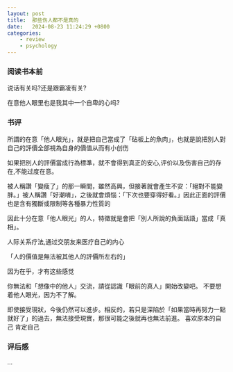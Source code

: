 ```yaml
---
layout: post
title:  那些伤人都不是真的
date:   2024-08-23 11:24:29 +0800
categories: 
    - review
    - psychology
---
```


### 阅读书本前

说话有关吗?还是跟霸凌有关?

在意他人眼里也是我其中一个自卑的心吗?

### 书评

所謂的在意「他人眼光」，就是把自己當成了「砧板上的魚肉」，也就是說把別人對自己的評價全部視為自身的價值从而有小创伤

如果把別人的評價當成行為標準，就不會得到真正的安心,评价以及伤害自己的存在,不能过度在意。

被人稱讚「變瘦了」的那一瞬間，雖然高興，但接著就會產生不安：「絕對不能變胖。」被人稱讚「好潮唷」，之後就會煩惱：「下次也要穿得好看。」因此正面的評價也是含有獨斷或限制等各種暴力性質的

因此十分在意「他人眼光」的人，特徵就是會把「別人所說的負面話語」當成「真相」。

人际关系疗法,通过交朋友来医疗自己的内心

「人的價值是無法被其他人的評價所左右的」

因为在乎，才有这些感觉

你無法和「想像中的他人」交流，請從認識「眼前的真人」開始改變吧。
不要想着他人眼光，因为不了解。

即使接受現狀，今後仍然可以進步。相反的，若只是深陷於「如果當時再努力一點就好了」的過去，無法接受現實，那很可能之後就再也無法前進。
喜欢原本的自己
肯定自己

### 评后感

...